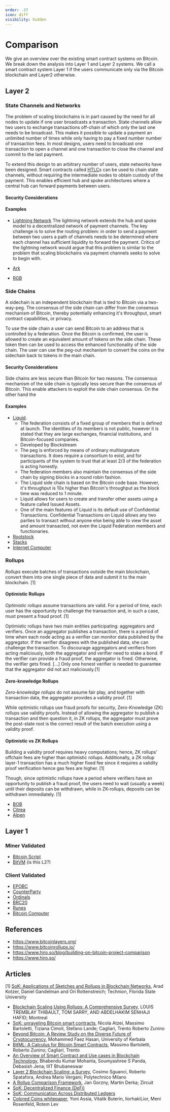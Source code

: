 ```yaml
---
order: -37
icon: diff
visibility: hidden
---
```


# Comparison

We give an overview over the existing smart contract systems on Bitcoin. We break down the analysis into Layer 1 and Layer 2 systems. We call a smart contract system Layer 1 if the users communicate only via the Bitcoin blockchain and Layer2 otherwise.

## Layer 2

### State Channels and Networks

<!-- Payment channels and networks do not enable smart contract on Bitcoin, however they use smart contracts to increase the throughput of Bitcoin. -->

The problem of scaling blockchains is in part caused by the need for all nodes to update if one user broadcasts a transaction. State channels allow two users to exchange transactions off-chain of which only the last one needs to be broadcast. This makes it possible to update a payment an unlimited number of times while only having to pay a fixed number number of transaction fees. In most designs, users need to broadcast one transaction to open a channel and one transaction to close the channel and commit to the last payment.

To extend this design to an arbitrary number of users, state networks have been designed. Smart contracts called [HTLC]()s can be used to chain state channels, without requiring the intermediate nodes to obtain custody of the payment. This enables efficient hub and spoke architectures where a central hub can forward payments between users.

#### Security Considerations

#### Examples
* [Lightning Network](https://lightning.network/) The lightning network extends the hub and spoke model to a decentralized network of payment channels. The key challenge is to solve the routing problem: in order to send a payment between two users a path of channels needs to be determined where each channel has sufficient liquidity to forward the payment. Critics of the lightning network would argue that this problem is similar to the problem that scaling blockchains via payment channels seeks to solve to begin with.

* [Ark](https://ark-protocol.org/)
* [RGB](https://docs.rgb.info/)

### Side Chains

A sidechain is an independent blockchain that is tied to Bitcoin via a two-way-peg. The consensus of the side chain can differ from the consensus mechanism of Bitcoin, thereby potentially enhancing it's throughput, smart contract capabilities, or privacy.

To use the side chain a user can send Bitcoin to an address that is controlled by a federation. Once the Bitcoin is confirmed, the user is allowed to create an equivalent amount of tokens on the side chain. These token then can be used to access the enhanced functionality of the side chain. The user can use the peg-out mechanism to convert the coins on the sidechain back to tokens in the main chain.

#### Security Considerations

Side chains are less secure than Bitcoin for two reasons. The consensus mechanism of the side chain is typically less secure than the consensus of Bitcoin. This enable attackers to exploit the side chain consensus. On the other hand the 

#### Examples

* [Liquid](https://docs.liquid.net/docs/technical-overview).
  * The federation consists of a fixed group of members that is defined at launch. The identities of its members is not public, however it is stated that they are large exchanges, financial institutions, and Bitcoin-focused companies. 
  * Developed by Blockstream
  * The peg is enforced by means of ordinary multisignature transactions. It does require a consortium to exist, and for participants of the system to trust that at least 2/3 of the federation is acting honestly.
  * The federation members also maintain the consensus of the side chain by signing blocks in a round robin fashion.
  * The Liquid side chain is based on the Bitcoin code base. However, it's throughput is 10x higher than Bitcoin's throughput as the block time was reduced to 1 minute.
  * Liquid allows for users to create and transfer other assets using a feature called Issued Assets. 
  * One of the main features of Liquid is its default use of Confidential Transactions. Confidential Transactions on Liquid allows any two parties to transact without anyone else being able to view the asset and amount transacted, not even the Liquid Federation members and functionaries.
* [Rootstock](https://rootstock.io/static/a79b27d4889409602174df4710102056/RS-whitepaper.pdf)
* [Stacks](https://docs.stacks.co/)
* [Internet Computer](https://internetcomputer.org/docs/current/home)

### Rollups

*Rollups* execute batches of transactions outside the main blockchain, convert them into one single piece of data and submit it to the main blockchain. [1]

#### Optimistic Rollups

*Optimistic rollups* assume transactions are valid. For a period of time, each user has the opportunity to challenge the transaction and, in such a case, must present a fraud proof. [1]

Optimistic rollups have two main entities participating: aggregators and verifiers. Once an aggregator publishes a transaction, there is a period of time when each node acting as a verifier can monitor data published by the aggregator. If the verifier disagrees with the published data, she can challenge the transaction. To discourage aggregators and verifiers from acting maliciously, both the aggregator and verifier need to stake a bond. If the verifier can provide a fraud proof, the aggregator is fined. Otherwise, the verifier gets fined. [...] Only one honest verifier is needed to guarantee that the aggregator did not act maliciously.[1]

#### Zero-knowledge Rollups

*Zero-knowledge rollups* do not assume fair play, and together with transaction data, the aggregator provides a validity proof. [1]

While optimistic rollups use fraud proofs for security, Zero-Knowledge (ZK) rollups use validity proofs. Instead of allowing the aggregator to publish a transaction and then question it, in ZK rollups, the aggregator must prove the post-state root is the correct result of the batch execution using a validity proof. 

#### Optimistic vs ZK Rollups

 Building
a validity proof requires heavy computations; hence, ZK rollups’ offchain fees are higher than optimistic rollups. Additionally, a ZK rollup layer-1 transaction has a much higher fixed fee since it requires a validity proof verification hence gas fees are higher. [1]

Though, since optimistic rollups have a period where verifiers have an opportunity to publish a fraud proof, the users need to wait (usually a week) until their deposits can be withdrawn, while in ZK-rollups, deposits can be withdrawn immediately. [1]

* [BOB](https://docs.gobob.xyz/)
* [Citrea](https://docs.citrea.xyz/)
* [Alpen](https://www.alpenlabs.io/)

## Layer 1

### Miner Validated
* [Bitcoin Script]()
* [BitVM](https://bitvm.org/) (is this L2?)

### Client Validated
* [EPOBC](https://github.com/chromaway/ngcccbase/wiki/EPOBC_simple)
* [CounterParty](https://docs.counterparty.io/docs/basics/what-is-counterparty/)
* [Ordinals](https://docs.ordinals.com/)
* [BRC20](https://domo-2.gitbook.io/brc-20-experiment)
* [Runes](https://docs.ordinals.com/runes.html)
* [Bitcoin Computer](https://docs.bitcoincomputer.io/)


## References

* https://www.bitcoinlayers.org/
* https://www.bitcoinrollups.io/
* https://www.hiro.so/blog/building-on-bitcoin-project-comparison
* https://www.hiro.so/

## Articles
[1] [SoK: Applications of Sketches and Rollups in Blockchain Networks](https://drive.google.com/file/d/1dJ2OsAc4QvIWzxR1JFFmMfMVYIrnXOWW/view), Arad Kotzer, Daniel Gandelman and Ori Rottenstreich; Technion, Florida State University
* [Blockchain Scaling Using Rollups: A Comprehensive Survey](https://ieeexplore.ieee.org/stamp/stamp.jsp?tp=&arnumber=9862815), LOUIS TREMBLAY THIBAULT, TOM SARRY, AND ABDELHAKIM SENHAJI HAFID; Montreal
* [SoK: unraveling Bitcoin smart contracts](https://eprint.iacr.org/2018/192.pdf), Nicola Atzei, Massimo Bartoletti, Tiziana Cimoli, Stefano Lande; Cagliari, Trento
Roberto Zunino
* [Beyond Bitcoin: A Review Study on the Diverse Future of Cryptocurrency](https://www.researchgate.net/publication/373825700_Beyond_Bitcoin_A_Review_Study_on_the_Diverse_Future_of_Cryptocurrency), Mohammed Faez Hasan, University of Kerbala
* [BitML: A Calculus for Bitcoin Smart Contracts](https://eprint.iacr.org/2018/122.pdf), Massimo Bartoletti, Roberto Zunino; Cagliari, Trento
* [An Overview of Smart Contract and Use cases in Blockchain Technology](https://www.researchgate.net/profile/Bhabendu-Mohanta/publication/328581609_An_Overview_of_Smart_Contract_and_Use_Cases_in_Blockchain_Technology/links/5bf398a592851c6b27cbfeac/An-Overview-of-Smart-Contract-and-Use-Cases-in-Blockchain-Technology.pdf), Bhabendu Kumar Mohanta, Soumyashree S Panda, Debasish Jena; IIIT Bhubaneswar
* [Layer 2 Blockchain Scaling: a Survey](https://arxiv.org/pdf/2107.10881), Cosimo Sguanci, Roberto Spatafora, Andrea Mario Vergani; Polytechnico Milano
* [A Rollup Comparison Framework](https://arxiv.org/pdf/2404.16150), Jan Gorzny, Martin Derka; Zircuit
* [SoK: Decentralized Finance (DeFi)](https://dl.acm.org/doi/pdf/10.1145/3558535.3559780)
* [SoK: Communication Across Distributed Ledgers](https://eprint.iacr.org/2019/1128.pdf)
* [Colored Coins whitepaper](https://www.etoro.com/wp-content/uploads/2022/03/Colored-Coins-white-paper-Digital-Assets.pdf), Yoni Assia, Vitalik Buterin, liorhakiLior, Meni Rosenfeld, Rotem Lev




